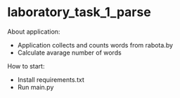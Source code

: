 # laboratory_task_1_parse

About application:
- Application collects and counts words from rabota.by
- Calculate avarage number of words


How to start:
- Install requirements.txt
- Run main.py
